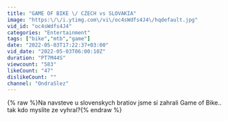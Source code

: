 ```yaml
---
title: "GAME OF BIKE \/ CZECH vs SLOVAKIA"
image: "https:\/\/i.ytimg.com\/vi\/oc4sWdfs4J4\/hqdefault.jpg"
vid_id: "oc4sWdfs4J4"
categories: "Entertainment"
tags: ["bike","mtb","game"]
date: "2022-05-03T17:22:37+03:00"
vid_date: "2022-05-03T06:00:10Z"
duration: "PT7M44S"
viewcount: "583"
likeCount: "47"
dislikeCount: ""
channel: "OndraSlez"
---
```

{% raw %}Na navsteve u slovenskych bratiov jsme si zahrali Game of Bike.. tak kdo myslite ze vyhral?{% endraw %}
